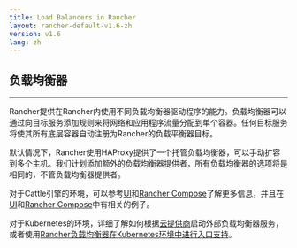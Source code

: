 ```yaml
---
title: Load Balancers in Rancher
layout: rancher-default-v1.6-zh
version: v1.6
lang: zh
---
```


## 负载均衡器
---

Rancher提供在Rancher内使用不同负载均衡器驱动程序的能力。负载均衡器可以通过向目标服务添加规则来将网络和应用程序流量分配到单个容器。任何目标服务将使其所有底层容器自动注册为Rancher的负载平衡器目标。

默认情况下，Rancher使用HAProxy提供了一个托管负载均衡器，可以手动扩容到多个主机。我们计划添加额外的负载均衡器提供者，所有负载均衡器的选项将是相同的，不管负载均衡器提供者。

对于Cattle引擎的环境，可以参考[UI]({{site.baseurl}}/rancher/{{page.version}}/{{page.lang}}/cattle/adding-load-balancers/#load-balancer-options-in-the-UI)和[Rancher Compose]({{site.baseurl}}/rancher/{{page.version}}/{{page.lang}}/cattle/adding-load-balancers/#load-balancer-options-in-rancher-compose)了解更多信息，并且在[UI]({{site.baseurl}}/rancher/{{page.version}}/{{page.lang}}/cattle/adding-load-balancers/#adding-a-load-balancer-in-the-ui)和[Rancher Compose]({{site.baseurl}}/rancher/{{page.version}}/{{page.lang}}/cattle/adding-load-balancers/#adding-a-load-balancer-with-rancher-compose)中有相关的例子。

对于Kubernetes的环境，详细了解如何根据[云提供商]({{site.baseurl}}/rancher/{{page.version}}/{{page.lang}}/kubernetes/providers/)启动外部负载均衡器服务，或者使用[Rancher负载均衡器在Kubernetes环境中进行入口支持]({{site.baseurl}}/rancher/{{page.version}}/{{page.lang}}/kubernetes/ingress/)。
